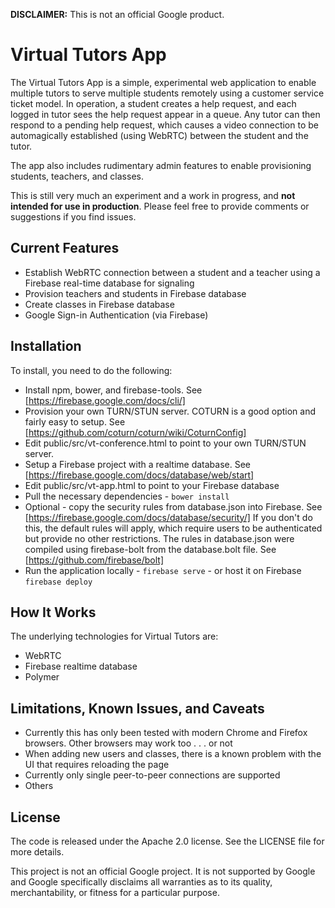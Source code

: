 **DISCLAIMER:** This is not an official Google product.

Virtual Tutors App
================================================================================

The Virtual Tutors App is a simple, experimental web application to enable multiple tutors
to serve multiple students remotely using a customer service ticket 
model.  In operation, a student creates a help request, and each logged
in tutor sees the help request appear in a queue.  Any tutor can then respond to
a pending help request, which causes a video connection to be automagically established (using
WebRTC) between the student and the tutor.

The app also includes rudimentary admin features to enable provisioning students, teachers,
and classes.

This is still very much an experiment and a work in progress, and **not intended for use in production**.
Please feel free to provide comments or suggestions if you find issues.

Current Features
----------------
* Establish WebRTC connection between a student and a teacher using a Firebase real-time database for
  signaling
* Provision teachers and students in Firebase database
* Create classes in Firebase database
* Google Sign-in Authentication (via Firebase)

Installation
------------
To install, you need to do the following:
* Install npm, bower, and firebase-tools.  See
  [https://firebase.google.com/docs/cli/]
* Provision your own TURN/STUN server. COTURN is a good option and fairly easy to
  setup.  See [https://github.com/coturn/coturn/wiki/CoturnConfig]
* Edit public/src/vt-conference.html to point to your own TURN/STUN server.
* Setup a Firebase project with a realtime database.  See
  [https://firebase.google.com/docs/database/web/start]
* Edit public/src/vt-app.html to point to your Firebase database
* Pull the necessary dependencies - `bower install`
* Optional - copy the security rules from database.json into Firebase.  See
  [https://firebase.google.com/docs/database/security/]
  If you don't do this, the default rules will apply, which require users to
  be authenticated but provide no other restrictions.  The rules in database.json were
  compiled using firebase-bolt from the database.bolt file.  See
  [https://github.com/firebase/bolt]
* Run the application locally - `firebase serve` - or host it on Firebase `firebase
  deploy`

How It Works
------------

The underlying technologies for Virtual Tutors are:
* WebRTC
* Firebase realtime database
* Polymer

Limitations, Known Issues, and Caveats
--------------------------------------
* Currently this has only been tested with modern Chrome and Firefox browsers.  Other
  browsers may work too . . . or not
* When adding new users and classes, there is a known problem with the UI that requires reloading the page
* Currently only single peer-to-peer connections are supported
* Others

License
-------
The code is released under the Apache 2.0 license. See the LICENSE file for
more details.

This project is not an official Google project. It is not supported by Google
and Google specifically disclaims all warranties as to its quality,
merchantability, or fitness for a particular purpose.

